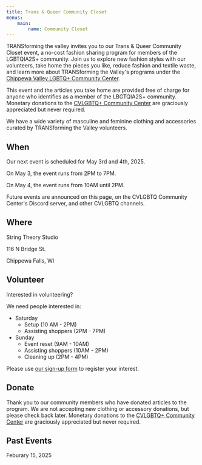 ```yaml
---
title: Trans & Queer Community Closet
menus:
    main:
        name: Community Closet
---
```


TRANSforming the valley invites you to our Trans & Queer Community Closet event, a no-cost fashion sharing program for members of the LGBTQIA2S+ community. Join us to explore new fashion styles with our volunteers, take home the pieces you like, reduce fashion and textile waste, and learn more about TRANSforming the Valley's programs under the [Chippewa Valley LGBTQ+ Community Center](https://www.cvlgbt.org/).

This event and the articles you take home are provided free of charge for anyone who identifies as a member of the LBGTQIA2S+ community. Monetary donations to the [CVLGBTQ+ Community Center](https://www.cvlgbt.org/) are graciously appreciated but never required.

We have a wide variety of masculine and feminine clothing and accessories curated by TRANSforming the Valley volunteers.

## When

Our next event is scheduled for May 3rd and 4th, 2025.

On May 3, the event runs from 2PM to 7PM.

On May 4, the event runs from 10AM until 2PM.

Future events are announced on this page, on the CVLGBTQ Community Center's Discord server, and other CVLGBTQ channels.

## Where
String Theory Studio

116 N Bridge St.

Chippewa Falls, WI

## Volunteer

Interested in volunteering?

We need people interested in:

- Saturday
    - Setup (10 AM - 2PM)
    - Assisting shoppers (2PM - 7PM)
- Sunday
    - Event reset (9AM - 10AM)
    - Assisting shoppers (10AM - 2PM)
    - Cleaning up (2PM - 4PM)

Please use [our sign-up form](https://signup.com/go/TWLyFMc) to register your interest.

## Donate

Thank you to our community members who have donated articles to the program. We are not accepting new clothing or accessory donations, but please check back later. Monetary donations to the [CVLGBTQ+ Community Center](https://checkout.square.site/merchant/35WWYBEKZMMWZ/checkout/DAH2KNE4IYD3NA3PS747J5GS) are graciously appreciated but never required.

## Past Events

Feburary 15, 2025